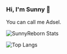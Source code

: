 ### Hi, I'm Sunny 👋

You can call me Adsel.

![SunnyReborn Stats](https://github-readme-stats.vercel.app/api?username=HiImSunny&show_icons=true&Gradient) 

![Top Langs](https://github-readme-stats.vercel.app/api/top-langs/?username=HiImSunny&layout=compact)


